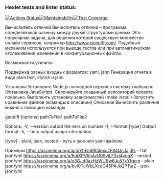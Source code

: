 ### Hexlet tests and linter status:
[![Actions Status](https://github.com/hexlet-code/frontend-project-46/actions/workflows/hexlet-check.yml/badge.svg)](https://github.com/hexlet-code/frontend-project-46/actions)[![Maintainability](https://api.codeclimate.com/v1/badges/4bc34c743a75187d784c/maintainability)](https://codeclimate.com/github/hexlet-code/frontend-project-45/maintainability)[![Test Coverage](https://api.codeclimate.com/v1/badges/4bc34c743a75187d784c/test_coverage)](https://codeclimate.com/github/hexlet-code/frontend-project-45/test_coverage)




Вычислитель отличий
Вычислитель отличий – программа, определяющая разницу между двумя структурами данных. Это популярная задача, для решения которой существует множество онлайн сервисов, например http://www.jsondiff.com/. Подобный механизм используется при выводе тестов или при автоматическом отслеживании изменении в конфигурационных файлах.

Возможности утилиты:

Поддержка разных входных форматов: yaml, json Генерация отчета в виде plain text, stylish и json

Установка
Установите Node.js последней версии в систему глобально (Установка JavaScript).
Склонируйте созданный репозиторий проекта локально.
Выполнить установку зависимостей (make install)
Запустить сравнение файлов (команды в описании)
Описание
Вычислить различия можно с помощью команды

gendiff [options] pathToFile1 pathToFile2

Options: -V, --version output the version number -f, --format [type] Output format -h, --help output usage information

[type] - plain, json, nested - путь к json или yaml файлам

Примеры
https://asciinema.org/a/JxYhEmRR5IpxuzF84QnJJjJtk - flat json/yml https://asciinema.org/a/6ujXPV6nAvU09vjLF3zj4vcgX - nested json/yml https://asciinema.org/a/c3GJd0azHzWUBw6Ju57xYfqcm - plain json/yml https://asciinema.org/a/bvI0TJWbLXceG45PAJkQPTtaZ - json json/yml

